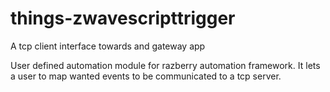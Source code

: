 # things-zwavescripttrigger
A tcp client interface towards and gateway app

User defined automation module for razberry automation framework. It lets a user to map wanted events to be communicated to a tcp server. 
